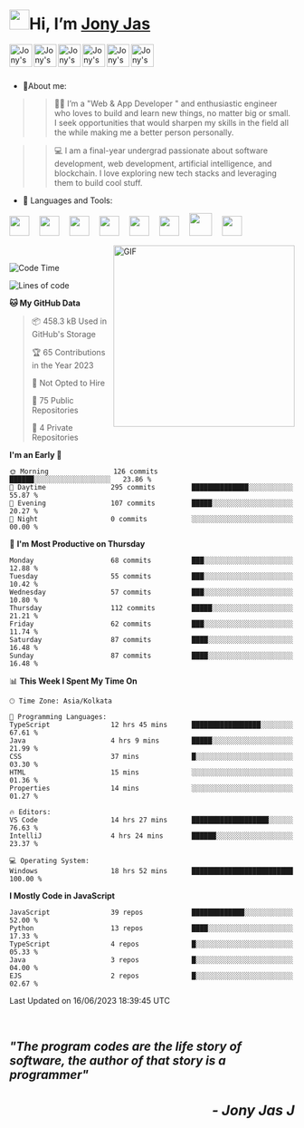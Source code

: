 <h1><img src="https://media.giphy.com/media/hvRJCLFzcasrR4ia7z/giphy.gif" width="35px">Hi, I’m <a href="https://jonyjas.com/">Jony Jas</a></h1>
 
 <a href="https://jonyjas.com/" target="_blank">
  <img align="left" alt="Jony's Website" width="40px" src="https://user-images.githubusercontent.com/74784363/143541601-3ab9695a-100a-4ad7-8d21-43cd1e4af7c7.png" />
</a>
 <a href="https://www.instagram.com/_jony.j/" target="_blank">
  <img align="left" alt="Jony's Instagram" width="40px" src="https://img.icons8.com/external-justicon-lineal-color-justicon/64/000000/external-instagram-social-media-justicon-lineal-color-justicon.png" />
</a>
<a href="https://www.linkedin.com/in/jony-jas/">
  <img align="left" alt="Jony's Linkedin" width="40px" src="https://img.icons8.com/external-justicon-lineal-color-justicon/64/000000/external-linkedin-social-media-justicon-lineal-color-justicon.png" />
</a>
<a href="https://twitter.com/_jonyj">
  <img align="left" alt="Jony's Twitter" width="40px" src="https://img.icons8.com/external-justicon-lineal-color-justicon/64/000000/external-twitter-social-media-justicon-lineal-color-justicon.png" />
</a>
<a href="https://behance.net/jonyjas">
  <img align="left" alt="Jony's Behance" width="40px" src="https://user-images.githubusercontent.com/74784363/132524230-02a2f8e4-dccb-444f-9a96-1e8ed52b08c6.png"/>
</a>
<a href="https://open.spotify.com/user/31cl7trdf4lx6z452vxh3xcyyoga">
  <img align="left" alt="Jony's Spotify" width="40px" src="https://user-images.githubusercontent.com/74784363/132524968-f8d6f1d7-ff49-4ecb-bc15-1c681d63bcce.png" />
</a>                                                                              
</br>
</br>
</br>

- 👀About me: 
>>👨‍💻 I’m a "Web & App Developer " and enthusiastic engineer who loves to build and learn new things, no matter big or small. I seek opportunities that would sharpen my skills in the field all the while making me a better person personally. 

>>💻 I am a final-year undergrad passionate about software development, web development, artificial intelligence, and blockchain. I love exploring new tech stacks and leveraging them to build cool stuff.
- 🔨 Languages and Tools:

<code><img height="35" src="https://github.com/Jony-Jas/Jony-Jas/assets/74784363/93e7f0c2-91e8-4ad4-85ba-6a908f241426"></code>&emsp;
<code><img height="35" src="https://github.com/Jony-Jas/Jony-Jas/assets/74784363/12f9d83c-7568-4519-9a33-aaa17f8ddcbf"></code>&emsp;
<code><img height="35" src="https://github.com/Jony-Jas/Jony-Jas/assets/74784363/35c65754-e3de-48c6-ba57-506543d72f09"></code>&emsp;
<code><img height="35" src="https://github.com/Jony-Jas/Jony-Jas/assets/74784363/ab954eac-c3ae-433c-b686-303b7c285542"></code>&emsp;
<code><img height="35" src="https://github.com/Jony-Jas/Jony-Jas/assets/74784363/3188704e-9350-4e24-80fb-b37fc64abf9a"></code>&emsp;
<code><img height="35" src="https://github.com/Jony-Jas/Jony-Jas/assets/74784363/5937843a-cf31-40bf-b002-b5b2fc9ca757"></code>&emsp;
<code><img height="40" src="https://user-images.githubusercontent.com/74784363/122376096-77a58880-cf81-11eb-908b-d0f76b4bee8f.png"></code>&emsp;
<code><img height="35" src="https://github.com/Jony-Jas/Jony-Jas/assets/74784363/be9b29a5-3fd0-4867-a7f5-3c109c93ea1d"></code>&emsp;

<img align="right" alt="GIF" src="https://user-images.githubusercontent.com/74784363/122709490-01a06a80-d27c-11eb-855c-025bdf07008a.jpg" width="320" height="320" />
<br>

<!--START_SECTION:waka-->
![Code Time](http://img.shields.io/badge/Code%20Time-744%20hrs%203%20mins-blue)

![Lines of code](https://img.shields.io/badge/From%20Hello%20World%20I%27ve%20Written-1.7%20million%20lines%20of%20code-blue)

**🐱 My GitHub Data** 

> 📦 458.3 kB Used in GitHub's Storage 
 > 
> 🏆 65 Contributions in the Year 2023
 > 
> 🚫 Not Opted to Hire
 > 
> 📜 75 Public Repositories 
 > 
> 🔑 4 Private Repositories 
 > 
**I'm an Early 🐤** 

```text
🌞 Morning                126 commits         ██████░░░░░░░░░░░░░░░░░░░   23.86 % 
🌆 Daytime                295 commits         ██████████████░░░░░░░░░░░   55.87 % 
🌃 Evening                107 commits         █████░░░░░░░░░░░░░░░░░░░░   20.27 % 
🌙 Night                  0 commits           ░░░░░░░░░░░░░░░░░░░░░░░░░   00.00 % 
```
📅 **I'm Most Productive on Thursday** 

```text
Monday                   68 commits          ███░░░░░░░░░░░░░░░░░░░░░░   12.88 % 
Tuesday                  55 commits          ███░░░░░░░░░░░░░░░░░░░░░░   10.42 % 
Wednesday                57 commits          ███░░░░░░░░░░░░░░░░░░░░░░   10.80 % 
Thursday                 112 commits         █████░░░░░░░░░░░░░░░░░░░░   21.21 % 
Friday                   62 commits          ███░░░░░░░░░░░░░░░░░░░░░░   11.74 % 
Saturday                 87 commits          ████░░░░░░░░░░░░░░░░░░░░░   16.48 % 
Sunday                   87 commits          ████░░░░░░░░░░░░░░░░░░░░░   16.48 % 
```


📊 **This Week I Spent My Time On** 

```text
🕑︎ Time Zone: Asia/Kolkata

💬 Programming Languages: 
TypeScript               12 hrs 45 mins      █████████████████░░░░░░░░   67.61 % 
Java                     4 hrs 9 mins        █████░░░░░░░░░░░░░░░░░░░░   21.99 % 
CSS                      37 mins             █░░░░░░░░░░░░░░░░░░░░░░░░   03.30 % 
HTML                     15 mins             ░░░░░░░░░░░░░░░░░░░░░░░░░   01.36 % 
Properties               14 mins             ░░░░░░░░░░░░░░░░░░░░░░░░░   01.27 % 

🔥 Editors: 
VS Code                  14 hrs 27 mins      ███████████████████░░░░░░   76.63 % 
IntelliJ                 4 hrs 24 mins       ██████░░░░░░░░░░░░░░░░░░░   23.37 % 

💻 Operating System: 
Windows                  18 hrs 52 mins      █████████████████████████   100.00 % 
```

**I Mostly Code in JavaScript** 

```text
JavaScript               39 repos            █████████████░░░░░░░░░░░░   52.00 % 
Python                   13 repos            ████░░░░░░░░░░░░░░░░░░░░░   17.33 % 
TypeScript               4 repos             █░░░░░░░░░░░░░░░░░░░░░░░░   05.33 % 
Java                     3 repos             █░░░░░░░░░░░░░░░░░░░░░░░░   04.00 % 
EJS                      2 repos             █░░░░░░░░░░░░░░░░░░░░░░░░   02.67 % 
```




 Last Updated on 16/06/2023 18:39:45 UTC
<!--END_SECTION:waka-->

<!----
- 📈 My GitHub Stats:

<p align="center"> <img src="https://github-readme-stats.vercel.app/api?username=Jony-Jas&show_icons=true&theme=gotham" alt="Jony-Jas" />
--->
<br>
<h2><em>"The program codes are the life story of software, the author of that story is a programmer"<h3 align="right">- Jony Jas J</h3></em></h2> 
